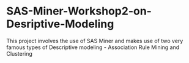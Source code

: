 # SAS-Miner-Workshop2-on-Desriptive-Modeling
This project involves the use of SAS Miner and makes use of two very famous types of Descriptive modeling - Association Rule Mining and Clustering
